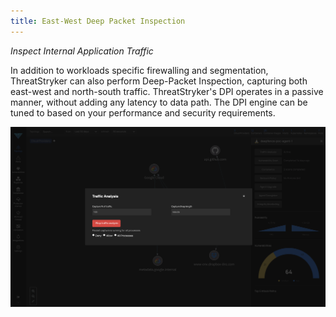 ```yaml
---
title: East-West Deep Packet Inspection
---
```


*Inspect Internal Application Traffic*

In addition to workloads specific firewalling and segmentation, ThreatStryker can also perform Deep-Packet Inspection, capturing both east-west and north-south traffic. ThreatStryker's DPI operates in a passive manner, without adding any latency to data path. The
DPI engine can be tuned to based on your performance and security requirements.

![Configure Packet Capture](../img/deepfence_packetcapture.jpg)

